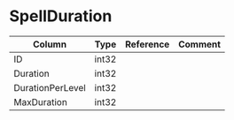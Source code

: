 # SpellDuration

| Column | Type | Reference | Comment |
|--------|------|-----------|---------|
|ID|int32|||
|Duration|int32|||
|DurationPerLevel|int32|||
|MaxDuration|int32|||
